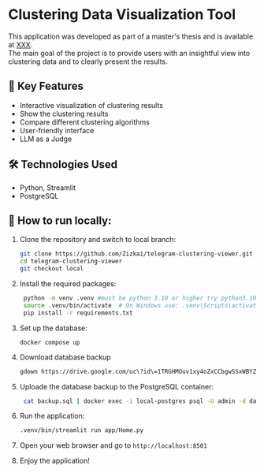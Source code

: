 # Clustering Data Visualization Tool

This application was developed as part of a master's thesis and is available at [XXX](XXX).  
The main goal of the project is to provide users with an insightful view into clustering data and to clearly present the results.

## 🎯 Key Features

- Interactive visualization of clustering results
- Show the clustering results
- Compare different clustering algorithms
- User-friendly interface
- LLM as a Judge

## 🛠️ Technologies Used

- Python, Streamlit
- PostgreSQL

## 🚀 How to run locally:

1. Clone the repository and switch to local branch:

   ```bash
   git clone https://github.com/Zizkai/telegram-clustering-viewer.git
   cd telegram-clustering-viewer
   git checkout local
   ```

2. Install the required packages:
   ```bash
    python -m venv .venv #must be python 3.10 or higher try python3.10 -m venv .venv
    source .venv/bin/activate  # On Windows use: .venv\Scripts\activate
    pip install -r requirements.txt
   ```
3. Set up the database:
   ```
   docker compose up
   ```
4. Download database backup
   ```bash
   gdown https://drive.google.com/uc\?id\=1TRGHMOuv1xy4oZxCCbgwSSxWBYZmP9gj
   ```
5. Uploade the database backup to the PostgreSQL container:
   ```bash
    cat backup.sql | docker exec -i local-postgres psql -U admin -d data
   ```
6. Run the application:

   ```bash
   .venv/bin/streamlit run app/Home.py
   ```

7. Open your web browser and go to `http://localhost:8501`

8. Enjoy the application!

